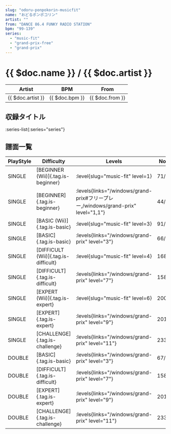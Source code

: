 ```yaml
---
slug: "odoru-ponpokorin-musicfit"
name: "おどるポンポコリン"
artist: ""
from: "DANCE 86.4 FUNKY RADIO STATION"
bpm: "99-139"
series:
  - "music-fit"
  - "grand-prix-free"
  - "grand-prix"
---
```


# {{ $doc.name }} / {{ $doc.artist }}

|Artist|BPM|From|
|------|---|----|
|{{ $doc.artist }}|{{ $doc.bpm }}|{{ $doc.from }}|

## 収録タイトル

:series-list{:series="series"}

## 譜面一覧

|PlayStyle|Difficulty|Levels|Notes|Movie|
|---------|----------|------|-----|-----|
|SINGLE|[BEGINNER (Wii)]{.tag.is-beginner}|<div class="field is-grouped is-grouped-multiline"> :level{slug="music-fit" level=1}</div>|71/0||
|SINGLE|[BEGINNER]{.tag.is-beginner}| :levels{links="/windows/grand-prix#フリープレー,/windows/grand-prix" level="1,1"}|44/3||
|SINGLE|[BASIC (Wii)]{.tag.is-basic}|<div class="field is-grouped is-grouped-multiline"> :level{slug="music-fit" level=3}</div>|91/23||
|SINGLE|[BASIC]{.tag.is-basic}| :levels{links="/windows/grand-prix" level="3"}|66/4||
|SINGLE|[DIFFICULT (Wii)]{.tag.is-difficult}|<div class="field is-grouped is-grouped-multiline"> :level{slug="music-fit" level=4}</div>|168/23||
|SINGLE|[DIFFICULT]{.tag.is-difficult}| :levels{links="/windows/grand-prix" level="7"}|158/4||
|SINGLE|[EXPERT (Wii)]{.tag.is-expert}|<div class="field is-grouped is-grouped-multiline"> :level{slug="music-fit" level=6}</div>|200/24||
|SINGLE|[EXPERT]{.tag.is-expert}| :levels{links="/windows/grand-prix" level="9"}|201/24||
|SINGLE|[CHALLENGE]{.tag.is-challenge}| :levels{links="/windows/grand-prix" level="11"}|233/50||
|DOUBLE|[BASIC]{.tag.is-basic}| :levels{links="/windows/grand-prix" level="3"}|67/4||
|DOUBLE|[DIFFICULT]{.tag.is-difficult}| :levels{links="/windows/grand-prix" level="7"}|158/4||
|DOUBLE|[EXPERT]{.tag.is-expert}| :levels{links="/windows/grand-prix" level="9"}|201/24||
|DOUBLE|[CHALLENGE]{.tag.is-challenge}| :levels{links="/windows/grand-prix" level="11"}|233/49||
